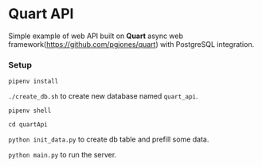 # Quart API
Simple example of web API built on **Quart** async web framework(https://github.com/pgjones/quart) with PostgreSQL integration. 

### Setup

`pipenv install`

`./create_db.sh` to create new database named `quart_api`.

 

`pipenv shell`

`cd quartApi`

`python init_data.py` to create db table and prefill some data.

`python main.py` to run the server.
